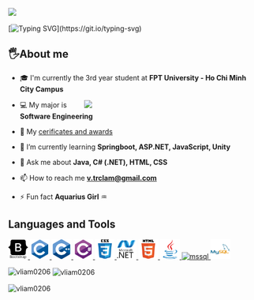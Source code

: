 <!-- statistic badges -->
![](https://komarev.com/ghpvc/?username=vliam0206&color=red) 
<!--
&nbsp;&nbsp; <img alt="GitHub followers" src="https://img.shields.io/github/followers/vliam0206?style=social"> &nbsp;&nbsp; <img alt="GitHub User's stars" src="https://img.shields.io/github/stars/vliam0206?style=social">  
-->

<!-- welcome banner -->
[![Typing SVG](http://readme-typing-svg.herokuapp.com?font=Nerko+One&size=30&duration=4000&pause=100&color=F74D4D&center=true&vCenter=true&width=435&lines=Hello%2C+I+am+vliam.;Welcome+to+my+GitHub+profile!)](https://git.io/typing-svg)

## 🖐About me
- 🎓 I'm currently the 3rd year student at **FPT University - Ho Chi Minh City Campus**

<img src="https://thumbs.gfycat.com/DeficientIdealisticIndigowingedparrot-size_restricted.gif" width="350" align="right"/>

- 💻 My major is **Software Engineering**

- 🏅 My [cerificates and awards](https://github.com/vliam0206/awards-certificates)

<!-- - 🔭 I’m currently working on [CurrentlyProject](currently-url)-->

- 🌱 I’m currently learning **Springboot, ASP.NET, JavaScript, Unity**

<!-- - 👯 I’m looking to collaborate on [CollaborateProject](collaborate-url) -->

- 💬 Ask me about **Java, C# (.NET), HTML, CSS**

- 📫 How to reach me **v.trclam@gmail.com**

- ⚡ Fun fact **Aquarius Girl** ♒

## Languages and Tools
<p align="left"> <a href="https://getbootstrap.com" target="_blank" rel="noreferrer"> <img src="https://raw.githubusercontent.com/devicons/devicon/master/icons/bootstrap/bootstrap-plain-wordmark.svg" alt="bootstrap" width="40" height="40"/> </a> <a href="https://www.cprogramming.com/" target="_blank" rel="noreferrer"> <img src="https://raw.githubusercontent.com/devicons/devicon/master/icons/c/c-original.svg" alt="c" width="40" height="40"/> </a> <a href="https://www.w3schools.com/cpp/" target="_blank" rel="noreferrer"> <img src="https://raw.githubusercontent.com/devicons/devicon/master/icons/cplusplus/cplusplus-original.svg" alt="cplusplus" width="40" height="40"/> </a> <a href="https://www.w3schools.com/cs/" target="_blank" rel="noreferrer"> <img src="https://raw.githubusercontent.com/devicons/devicon/master/icons/csharp/csharp-original.svg" alt="csharp" width="40" height="40"/> </a> <a href="https://www.w3schools.com/css/" target="_blank" rel="noreferrer"> <img src="https://raw.githubusercontent.com/devicons/devicon/master/icons/css3/css3-original-wordmark.svg" alt="css3" width="40" height="40"/> </a> <a href="https://dotnet.microsoft.com/" target="_blank" rel="noreferrer"> <img src="https://raw.githubusercontent.com/devicons/devicon/master/icons/dot-net/dot-net-original-wordmark.svg" alt="dotnet" width="40" height="40"/> </a> <a href="https://www.w3.org/html/" target="_blank" rel="noreferrer"> <img src="https://raw.githubusercontent.com/devicons/devicon/master/icons/html5/html5-original-wordmark.svg" alt="html5" width="40" height="40"/> </a> <a href="https://www.java.com" target="_blank" rel="noreferrer"> <img src="https://raw.githubusercontent.com/devicons/devicon/master/icons/java/java-original.svg" alt="java" width="40" height="40"/> </a> <a href="https://www.microsoft.com/en-us/sql-server" target="_blank" rel="noreferrer"> <img src="https://www.svgrepo.com/show/303229/microsoft-sql-server-logo.svg" alt="mssql" width="40" height="40"/> </a> <a href="https://www.mysql.com/" target="_blank" rel="noreferrer"> <img src="https://raw.githubusercontent.com/devicons/devicon/master/icons/mysql/mysql-original-wordmark.svg" alt="mysql" width="40" height="40"/> </a> </p>

<p><img align="left" src="https://github-readme-stats.vercel.app/api/top-langs?username=vliam0206&show_icons=true&locale=en&layout=compact" alt="vliam0206" /></p>

<p>&nbsp;<img align="center" src="https://github-readme-stats.vercel.app/api?username=vliam0206&show_icons=true&locale=en" alt="vliam0206" /></p>

<p><img align="center" src="https://github-readme-streak-stats.herokuapp.com/?user=vliam0206&" alt="vliam0206" /></p>
